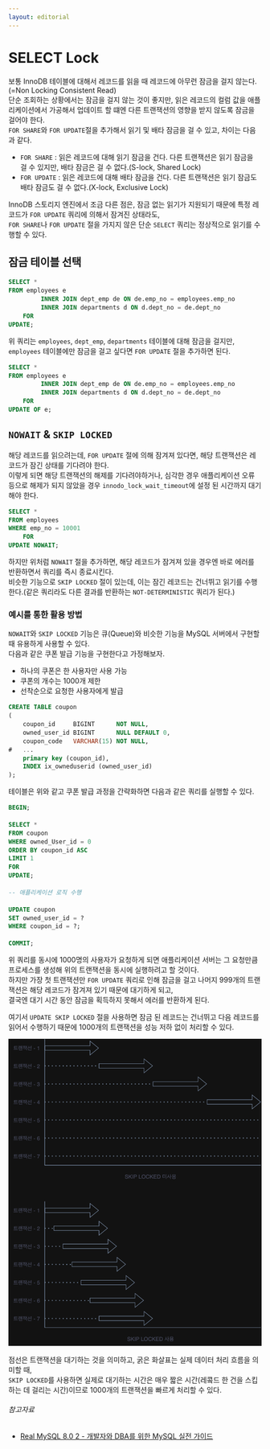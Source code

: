 ```yaml
---
layout: editorial
---
```


# SELECT Lock

보통 InnoDB 테이블에 대해서 레코드를 읽을 때 레코드에 아무런 잠금을 걸지 않는다.(=Non Locking Consistent Read)  
단순 조회하는 상황에서는 잠금을 걸지 않는 것이 좋지만, 읽은 레코드의 컬럼 값을 애플리케이션에서 가공해서 업데이트 할 떄엔 다른 트랜잭션의 영향을 받지 않도록 잠금을 걸어야 한다.  
`FOR SHARE`와 `FOR UPDATE`절을 추가해서 읽기 및 배타 잠금을 걸 수 있고, 차이는 다음과 같다.

- `FOR SHARE` : 읽은 레코드에 대해 읽기 잠금을 건다. 다른 트랜잭션은 읽기 잠금을 걸 수 있지만, 배타 잠금은 걸 수 없다.(S-lock, Shared Lock)
- `FOR UPDATE` : 읽은 레코드에 대해 배타 잠금을 건다. 다른 트랜잭션은 읽기 잠금도 배타 잠금도 걸 수 없다.(X-lock, Exclusive Lock)

InnoDB 스토리지 엔진에서 조금 다른 점은, 잠금 없는 읽기가 지원되기 때문에 특정 레코드가 `FOR UPDATE` 쿼리에 의해서 잠겨진 상태라도,  
`FOR SHARE`나 `FOR UPDATE` 절을 가지지 않은 단순 `SELECT` 쿼리는 정상적으로 읽기를 수행할 수 있다.

## 잠금 테이블 선택

```sql
SELECT *
FROM employees e
         INNER JOIN dept_emp de ON de.emp_no = employees.emp_no
         INNER JOIN departments d ON d.dept_no = de.dept_no
    FOR
UPDATE;
```

위 쿼리는 `employees`, `dept_emp`, `departments` 테이블에 대해 잠금을 걸지만, `employees` 테이블에만 잠금을 걸고 싶다면 `FOR UPDATE` 절을 추가하면 된다.

```sql
SELECT *
FROM employees e
         INNER JOIN dept_emp de ON de.emp_no = employees.emp_no
         INNER JOIN departments d ON d.dept_no = de.dept_no
    FOR
UPDATE OF e;
```

## `NOWAIT` & `SKIP LOCKED`

해당 레코드를 읽으려는데, `FOR UPDATE` 절에 의해 잠겨져 있다면, 해당 트랜잭션은 레코드가 잠긴 상태를 기다려야 한다.  
이렇게 되면 해당 트랜잭션의 해제를 기다려야하거나, 심각한 경우 애플리케이션 오류 등으로 해제가 되지 않았을 경우 `innodo_lock_wait_timeout`에 설정 된 시간까지 대기해야 한다.

```sql
SELECT *
FROM employees
WHERE emp_no = 10001
    FOR
UPDATE NOWAIT;
```

하지만 위처럼 `NOWAIT` 절을 추가하면, 해당 레코드가 잠겨져 있을 경우엔 바로 에러를 반환하면서 쿼리를 즉시 종료시킨다.  
비슷한 기능으로 `SKIP LOCKED` 절이 있는데, 이는 잠긴 레코드는 건너뛰고 읽기를 수행한다.(같은 쿼리라도 다른 결과를 반환하는 `NOT-DETERMINISTIC` 쿼리가 된다.)

### 예시를 통한 활용 방법

`NOWAIT`와 `SKIP LOCKED` 기능은 큐(Queue)와 비슷한 기능을 MySQL 서버에서 구현할 때 유용하게 사용할 수 있다.  
다음과 같은 쿠폰 발급 기능을 구현한다고 가정해보자.

- 하나의 쿠폰은 한 사용자만 사용 가능
- 쿠폰의 개수는 1000개 제한
- 선착순으로 요청한 사용자에게 발급

```sql
CREATE TABLE coupon
(
    coupon_id     BIGINT      NOT NULL,
    owned_user_id BIGINT      NULL DEFAULT 0,
    coupon_code   VARCHAR(15) NOT NULL,
#   ...
    primary key (coupon_id),
    INDEX ix_owneduserid (owned_user_id)
);
```

테이블은 위와 같고 쿠폰 발급 과정을 간략화하면 다음과 같은 쿼리를 실행할 수 있다.

```sql
BEGIN;

SELECT *
FROM coupon
WHERE owned_User_id = 0
ORDER BY coupon_id ASC
LIMIT 1
FOR
UPDATE;

-- 애플리케이션 로직 수행

UPDATE coupon
SET owned_user_id = ?
WHERE coupon_id = ?;

COMMIT;
```

위 쿼리를 동시에 1000명의 사용자가 요청하게 되면 애플리케이션 서버는 그 요청만큼 프로세스를 생성해 위의 트랜잭션을 동시에 실행하려고 할 것이다.  
하지만 가장 첫 트랜잭션만 `FOR UPDATE` 쿼리로 인해 잠금을 걸고 나머지 999개의 트랜잭션은 해당 레코드가 잠겨져 있기 때문에 대기하게 되고,  
결국엔 대기 시간 동안 잠금을 획득하지 못해서 에러를 반환하게 된다.

여기서 `UPDATE SKIP LOCKED` 절을 사용하면 잠금 된 레코드는 건너뛰고 다음 레코드를 읽어서 수행하기 때문에 1000개의 트랜잭션을 성능 저하 없이 처리할 수 있다.

![Skip Locked 사용에 따른 트랜잭션 대기](image/skip-locked.png)

점선은 트랜잭션을 대기하는 것을 의미하고, 굵은 화살표는 실제 데이터 처리 흐름을 의미할 때,  
`SKIP LOCKED`를 사용하면 실제로 대기하는 시간은 매우 짧은 시간(레콬드 한 건을 스킵하는 데 걸리는 시간)이므로 1000개의 트랜잭션을 빠르게 처리할 수 있다.

###### 참고자료

- [Real MySQL 8.0 2 - 개발자와 DBA를 위한 MySQL 실전 가이드](https://www.nl.go.kr/seoji/contents/S80100000000.do?schM=intgr_detail_view_isbn&page=1&pageUnit=10&schType=simple&schStr=Real+MySql+8.0&isbn=9791158392727&cipId=228440238%2C)
